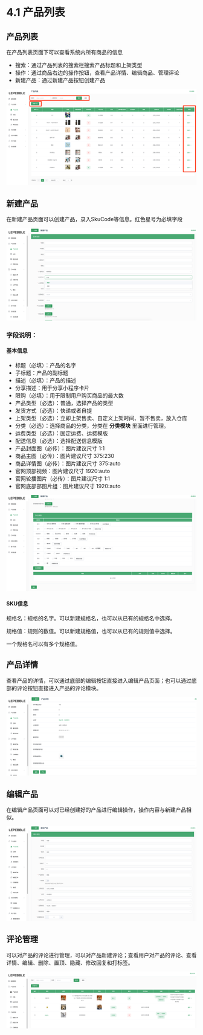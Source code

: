 # 4.1 产品列表

## 产品列表

在产品列表页面下可以查看系统内所有商品的信息

* 搜索：通过产品列表的搜索栏搜索产品标题和上架类型
* 操作：通过商品右边的操作按钮，查看产品详情、编辑商品、管理评论
* 新建产品：通过新建产品按钮创建产品

![&#x4EA7;&#x54C1;&#x7BA1;&#x7406; - &#x4EA7;&#x54C1;&#x5217;&#x8868;](../.gitbook/assets/pasted_image_2019_8_20__8_41_pm.png)

## 新建产品

在新建产品页面可以创建产品，录入SkuCode等信息。红色星号为必填字段

![&#x65B0;&#x5EFA;&#x4EA7;&#x54C1;](../.gitbook/assets/screenshot_2019_8_22__12_27_pm.png)

### 字段说明：

#### 基本信息

* 标题（必填）：产品的名字
* 子标题：产品的副标题
* 描述（必填）：产品的描述
* 分享描述：用于分享小程序卡片
* 限购（必填）：用于限制用户购买商品的最大数
* 产品类型（必选）：普通，选择产品的类型
* 发货方式（必选）：快递或者自提
* 上架类型（必选）：立即上架售卖、自定义上架时间、暂不售卖，放入仓库
* 分类（必选）：选择商品的分类，分类在 **分类模块** 里面进行管理。
* 运费类型（必选）：固定运费、运费模版
* 配送信息（必选）：选择配送信息模版
* 产品封面图（必传）：图片建议尺寸 1:1
* 商品主图（必传）：图片建议尺寸 375:230
* 商品详情图（必传）：图片建议尺寸 375:auto
* 官网顶部视频：图片建议尺寸 1920:auto
* 官网轮播图片（必传）：图片建议尺寸 1:1
* 官网底部部图片组：图片建议尺寸 1920:auto

![&#x65B0;&#x5EFA;&#x4EA7;&#x54C1; - SUK&#x4FE1;&#x606F;](../.gitbook/assets/screenshot_2019_8_20__8_33_pm.png)

#### SKU信息

规格名：规格的名字。可以新建规格名，也可以从已有的规格名中选择。

规格值：规则的数值。可以新建规格值，也可以从已有的规则值中选择。

一个规格名可以有多个规格值。

## 产品详情

查看产品的详情，可以通过底部的编辑按钮直接进入编辑产品页面；也可以通过底部的评论按钮直接进入产品的评论模块。

![&#x4EA7;&#x54C1;&#x8BE6;&#x60C5;](../.gitbook/assets/window%20%282%29.png)

## 编辑产品

在编辑产品页面可以对已经创建好的产品进行编辑操作，操作内容与新建产品相似。

![&#x7F16;&#x8F91;&#x4EA7;&#x54C1;](../.gitbook/assets/screenshot_2019_8_20__9_04_pm.png)

## 评论管理

可以对产品的评论进行管理，可以对产品新建评论；查看用户对产品的评论、查看详情、编辑、删除、置顶、隐藏、修改回复和打标签。

![&#x8BC4;&#x8BBA;&#x7BA1;&#x7406;](../.gitbook/assets/screenshot_2019_8_20__9_09_pm.png)







